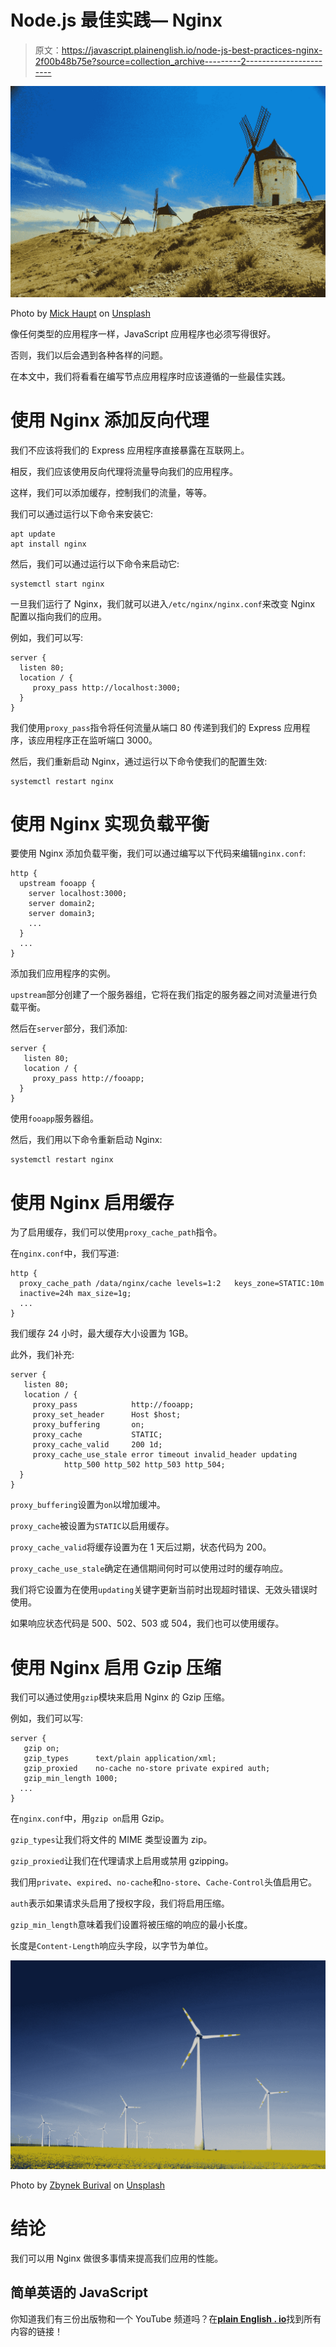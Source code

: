 # Node.js 最佳实践— Nginx

> 原文：<https://javascript.plainenglish.io/node-js-best-practices-nginx-2f00b48b75e?source=collection_archive---------2----------------------->

![](img/1654b366b6d0504065413374cd350809.png)

Photo by [Mick Haupt](https://unsplash.com/@rocinante_11?utm_source=medium&utm_medium=referral) on [Unsplash](https://unsplash.com?utm_source=medium&utm_medium=referral)

像任何类型的应用程序一样，JavaScript 应用程序也必须写得很好。

否则，我们以后会遇到各种各样的问题。

在本文中，我们将看看在编写节点应用程序时应该遵循的一些最佳实践。

# 使用 Nginx 添加反向代理

我们不应该将我们的 Express 应用程序直接暴露在互联网上。

相反，我们应该使用反向代理将流量导向我们的应用程序。

这样，我们可以添加缓存，控制我们的流量，等等。

我们可以通过运行以下命令来安装它:

```
apt update
apt install nginx
```

然后，我们可以通过运行以下命令来启动它:

```
systemctl start nginx
```

一旦我们运行了 Nginx，我们就可以进入`/etc/nginx/nginx.conf`来改变 Nginx 配置以指向我们的应用。

例如，我们可以写:

```
server {
  listen 80;
  location / {
     proxy_pass http://localhost:3000; 
  }
}
```

我们使用`proxy_pass`指令将任何流量从端口 80 传递到我们的 Express 应用程序，该应用程序正在监听端口 3000。

然后，我们重新启动 Nginx，通过运行以下命令使我们的配置生效:

```
systemctl restart nginx
```

# 使用 Nginx 实现负载平衡

要使用 Nginx 添加负载平衡，我们可以通过编写以下代码来编辑`nginx.conf`:

```
http {
  upstream fooapp {
    server localhost:3000;
    server domain2;
    server domain3;
    ...
  }
  ...
}
```

添加我们应用程序的实例。

`upstream`部分创建了一个服务器组，它将在我们指定的服务器之间对流量进行负载平衡。

然后在`server`部分，我们添加:

```
server {
   listen 80;
   location / {
     proxy_pass http://fooapp;
  }
}
```

使用`fooapp`服务器组。

然后，我们用以下命令重新启动 Nginx:

```
systemctl restart nginx
```

# 使用 Nginx 启用缓存

为了启用缓存，我们可以使用`proxy_cache_path`指令。

在`nginx.conf`中，我们写道:

```
http {
  proxy_cache_path /data/nginx/cache levels=1:2   keys_zone=STATIC:10m
  inactive=24h max_size=1g;
  ...
}
```

我们缓存 24 小时，最大缓存大小设置为 1GB。

此外，我们补充:

```
server {
   listen 80;
   location / {
     proxy_pass            http://fooapp;
     proxy_set_header      Host $host;
     proxy_buffering       on;
     proxy_cache           STATIC;
     proxy_cache_valid     200 1d;
     proxy_cache_use_stale error timeout invalid_header updating
            http_500 http_502 http_503 http_504;
  }
}
```

`proxy_buffering`设置为`on`以增加缓冲。

`proxy_cache`被设置为`STATIC`以启用缓存。

`proxy_cache_valid`将缓存设置为在 1 天后过期，状态代码为 200。

`proxy_cache_use_stale`确定在通信期间何时可以使用过时的缓存响应。

我们将它设置为在使用`updating`关键字更新当前时出现超时错误、无效头错误时使用。

如果响应状态代码是 500、502、503 或 504，我们也可以使用缓存。

# 使用 Nginx 启用 Gzip 压缩

我们可以通过使用`gzip`模块来启用 Nginx 的 Gzip 压缩。

例如，我们可以写:

```
server {
   gzip on;
   gzip_types      text/plain application/xml;
   gzip_proxied    no-cache no-store private expired auth;
   gzip_min_length 1000;
  ...
}
```

在`nginx.conf`中，用`gzip on`启用 Gzip。

`gzip_types`让我们将文件的 MIME 类型设置为 zip。

`gzip_proxied`让我们在代理请求上启用或禁用 gzipping。

我们用`private`、`expired`、`no-cache`和`no-store`、`Cache-Control`头值启用它。

`auth`表示如果请求头启用了授权字段，我们将启用压缩。

`gzip_min_length`意味着我们设置将被压缩的响应的最小长度。

长度是`Content-Length`响应头字段，以字节为单位。

![](img/9e8d678d99ae7053b9c5135348656d23.png)

Photo by [Zbynek Burival](https://unsplash.com/@zburival?utm_source=medium&utm_medium=referral) on [Unsplash](https://unsplash.com?utm_source=medium&utm_medium=referral)

# 结论

我们可以用 Nginx 做很多事情来提高我们应用的性能。

## **简单英语的 JavaScript**

你知道我们有三份出版物和一个 YouTube 频道吗？在[**plain English . io**](https://plainenglish.io/)找到所有内容的链接！